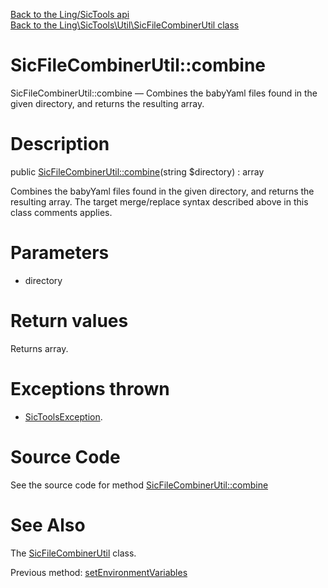 [Back to the Ling/SicTools api](https://github.com/lingtalfi/SicTools/blob/master/doc/api/Ling/SicTools.md)<br>
[Back to the Ling\SicTools\Util\SicFileCombinerUtil class](https://github.com/lingtalfi/SicTools/blob/master/doc/api/Ling/SicTools/Util/SicFileCombinerUtil.md)


SicFileCombinerUtil::combine
================



SicFileCombinerUtil::combine — Combines the babyYaml files found in the given directory, and returns the resulting array.




Description
================


public [SicFileCombinerUtil::combine](https://github.com/lingtalfi/SicTools/blob/master/doc/api/Ling/SicTools/Util/SicFileCombinerUtil/combine.md)(string $directory) : array




Combines the babyYaml files found in the given directory, and returns the resulting array.
The target merge/replace syntax described above in this class comments applies.




Parameters
================


- directory

    


Return values
================

Returns array.


Exceptions thrown
================

- [SicToolsException](https://github.com/lingtalfi/SicTools/blob/master/doc/api/Ling/SicTools/Exception/SicToolsException.md).&nbsp;







Source Code
===========
See the source code for method [SicFileCombinerUtil::combine](https://github.com/lingtalfi/SicTools/blob/master/Util/SicFileCombinerUtil.php#L355-L494)


See Also
================

The [SicFileCombinerUtil](https://github.com/lingtalfi/SicTools/blob/master/doc/api/Ling/SicTools/Util/SicFileCombinerUtil.md) class.

Previous method: [setEnvironmentVariables](https://github.com/lingtalfi/SicTools/blob/master/doc/api/Ling/SicTools/Util/SicFileCombinerUtil/setEnvironmentVariables.md)<br>

